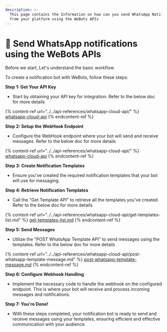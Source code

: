 ```yaml
---
description: >-
  This page contains the Information on how can you send WhatsApp Notifications
  from your platform using the WeBots APIs
---
```


# 📨 Send WhatsApp notifications using the WeBots APIs

Before we start, Let's understand the basic workflow.

To create a notification bot with WeBots, follow these steps:

**Step 1: Get Your API Key**

* Start by obtaining your API key for integration. Refer to the below doc for more details

{% content-ref url="../../api-references/whatsapp-cloud-api/" %}
[whatsapp-cloud-api](../../api-references/whatsapp-cloud-api/)
{% endcontent-ref %}

**Step 2: Setup the WebHook Endpoint**

* Configure the WebHook endpoint where your bot will send and receive messages. Refer to the below doc for more details

{% content-ref url="../../api-references/whatsapp-cloud-api/" %}
[whatsapp-cloud-api](../../api-references/whatsapp-cloud-api/)
{% endcontent-ref %}

**Step 3: Create Notification Templates**

* Ensure you've created the required notification templates that your bot will use for messaging.

**Step 4: Retrieve Notification Templates**

* Call the "Get Template API" to retrieve all the templates you've created. Refer to the below doc for more details

{% content-ref url="../../api-references/whatsapp-cloud-api/get-templates-list.md" %}
[get-templates-list.md](../../api-references/whatsapp-cloud-api/get-templates-list.md)
{% endcontent-ref %}

**Step 5: Send Messages**

* Utilize the "POST WhatsApp Template API" to send messages using the templates. Refer to the below doc for more details

{% content-ref url="../../api-references/whatsapp-cloud-api/post-whatsapp-template-message.md" %}
[post-whatsapp-template-message.md](../../api-references/whatsapp-cloud-api/post-whatsapp-template-message.md)
{% endcontent-ref %}

**Step 6: Configure Webhook Handling**

* Implement the necessary code to handle the webhook on the configured endpoint. This is where your bot will receive and process incoming messages and notifications.

**Step 7: You're Done!**

* With these steps completed, your notification bot is ready to send and receive messages using your templates, ensuring efficient and effective communication with your audience.
